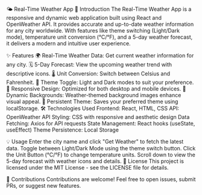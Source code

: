 🌤️ Real-Time Weather App
🚀 Introduction
The Real-Time Weather App is a responsive and dynamic web application built using React and OpenWeather API. It provides accurate and up-to-date weather information for any city worldwide. With features like theme switching (Light/Dark mode), temperature unit conversion (°C/°F), and a 5-day weather forecast, it delivers a modern and intuitive user experience.

✨ Features
🌍 Real-Time Weather Data: Get current weather information for any city.
🗓️ 5-Day Forecast: View the upcoming weather trend with descriptive icons.
🌡️ Unit Conversion: Switch between Celsius and Fahrenheit.
🎨 Theme Toggle: Light and Dark modes to suit your preference.
📱 Responsive Design: Optimized for both desktop and mobile devices.
🚀 Dynamic Backgrounds: Weather-themed background images enhance visual appeal.
💾 Persistent Theme: Saves your preferred theme using localStorage.
🛠️ Technologies Used
Frontend: React, HTML, CSS
API: OpenWeather API
Styling: CSS with responsive and aesthetic design
Data Fetching: Axios for API requests
State Management: React hooks (useState, useEffect)
Theme Persistence: Local Storage

💡 Usage
Enter the city name and click "Get Weather" to fetch the latest data.
Toggle between Light/Dark Mode using the theme switch button.
Click the Unit Button (°C/°F) to change temperature units.
Scroll down to view the 5-day forecast with weather icons and details.
📝 License
This project is licensed under the MIT License - see the LICENSE file for details.

🤝 Contributions
Contributions are welcome! Feel free to open issues, submit PRs, or suggest new features.
